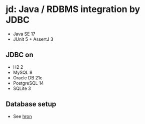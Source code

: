 # jd: Java / RDBMS integration by JDBC

- Java SE 17
- JUnit 5 + AssertJ 3

## JDBC on
- H2 2
- MySQL 8
- Oracle DB 21c
- PostgreSQL 14
- SQLite 3

## Database setup
- See [hron](https://github.com/egalli64/hron)

